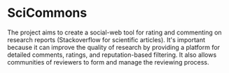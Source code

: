 # SciCommons
 The project aims to create a social-web tool for rating and commenting on research reports (Stackoverflow for scientific articles). It's important because it can improve the quality of research by providing a platform for detailed comments, ratings, and reputation-based filtering. It also allows communities of reviewers to form and manage the reviewing process.
